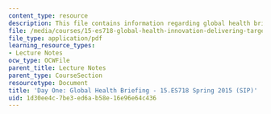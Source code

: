 ```yaml
---
content_type: resource
description: This file contains information regarding global health briefing.
file: /media/courses/15-es718-global-health-innovation-delivering-targeted-advice-to-an-organization-in-the-field-spring-2015/1d30ee4c7be3ed6ab58e16e96e64c436_MIT15_ES718S15_Day1.pdf
file_type: application/pdf
learning_resource_types:
- Lecture Notes
ocw_type: OCWFile
parent_title: Lecture Notes
parent_type: CourseSection
resourcetype: Document
title: 'Day One: Global Health Briefing - 15.ES718 Spring 2015 (SIP)'
uid: 1d30ee4c-7be3-ed6a-b58e-16e96e64c436
---
```

